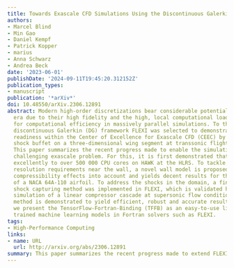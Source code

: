 ```yaml
---
title: Towards Exascale CFD Simulations Using the Discontinuous Galerkin Solver FLEXI
authors:
- Marcel Blind
- Min Gao
- Daniel Kempf
- Patrick Kopper
- marius
- Anna Schwarz
- Andrea Beck
date: '2023-06-01'
publishDate: '2024-09-11T19:45:20.312152Z'
publication_types:
- manuscript
publication: '*arXiv*'
doi: 10.48550/arXiv.2306.12891
abstract: Modern high-order discretizations bear considerable potential for the exascale
  era due to their high fidelity and the high, local computational load that allows
  for computational efficiency in massively parallel simulations. To this end, the
  discontinuous Galerkin (DG) framework FLEXI was selected to demonstrate exascale
  readiness within the Center of Excellence for Exascale CFD (CEEC) by simulating
  shock buffet on a three-dimensional wing segment at transsonic flight conditions.
  This paper summarizes the recent progress made to enable the simulation of this
  challenging exascale problem. For this, it is first demonstrated that FLEXI scales
  excellently to over 500 000 CPU cores on HAWK at the HLRS. To tackle the considerable
  resolution requirements near the wall, a novel wall model is proposed that takes
  compressibility effects into account and yields decent results for the simulation
  of a NACA 64A-110 airfoil. To address the shocks in the domain, a finite-volume-based
  shock capturing method was implemented in FLEXI, which is validated here using the
  simulation of a linear compressor cascade at supersonic flow conditions, where the
  method is demonstrated to yield efficient, robust and accurate results. Lastly,
  we present the TensorFlow-Fortran-Binding (TFFB) as an easy-to-use library to deploy
  trained machine learning models in Fortran solvers such as FLEXI.
tags:
- High-Performance Computing
links:
- name: URL
  url: http://arxiv.org/abs/2306.12891
summary: This paper summarizes the recent progress made to extend FLEXI for the exascale era and demonstrates its excellent scaling to over 500 000 CPU cores on HAWK at the HLRS.
---
```

